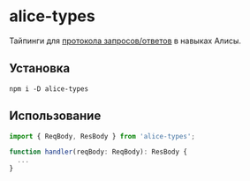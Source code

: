 # alice-types

Тайпинги для [протокола запросов/ответов](https://yandex.ru/dev/dialogs/alice/doc/protocol.html) в навыках Алисы.

## Установка
```
npm i -D alice-types
```

## Использование
```ts
import { ReqBody, ResBody } from 'alice-types';

function handler(reqBody: ReqBody): ResBody {
  ...
}
```

